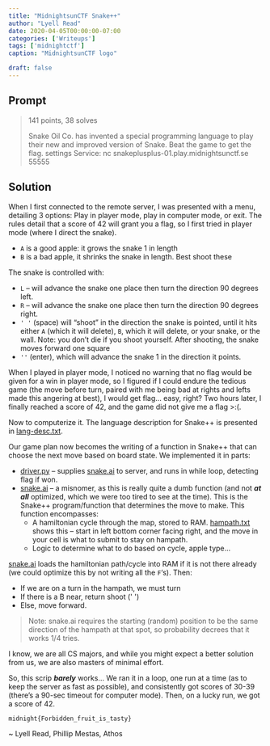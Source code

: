 ```yaml
---
title: "MidnightsunCTF Snake++"
author: "Lyell Read"
date: 2020-04-05T00:00:00-07:00
categories: ['Writeups']
tags: ['midnightctf']
caption: "MidnightsunCTF logo"

draft: false
---
```


## Prompt

> 141 points, 38 solves
> 
> Snake Oil Co. has invented a special programming language to play their new and improved version of Snake. Beat the game to get the flag. settings Service: nc snakeplusplus-01.play.midnightsunctf.se 55555

## Solution

When I first connected to the remote server, I was presented with a menu, detailing 3 options: Play in player mode, play in computer mode, or exit. The rules detail that a score of 42 will grant you a flag, so I first tried in player mode (where I direct the snake).

- `A` is a good apple: it grows the snake 1 in length
- `B` is a bad apple, it shrinks the snake in length. Best shoot these

The snake is controlled with:

- `L` – will advance the snake one place then turn the direction 90 degrees left.
- `R` – will advance the snake one place then turn the direction 90 degrees right.
- `' '` (space) will “shoot” in the direction the snake is pointed, until it hits either `A` (which it will delete), `B`, which it will delete, or your snake, or the wall. Note: you don’t die if you shoot yourself. After shooting, the snake moves forward one square
- `''` (enter), which will advance the snake 1 in the direction it points.

When I played in player mode, I noticed no warning that no flag would be given for a win in player mode, so I figured if I could endure the tedious game (the move before turn, paired with me being bad at rights and lefts made this angering at best), I would get flag… easy, right? Two hours later, I finally reached a score of 42, and the game did not give me a flag >:(.

Now to computerize it. The language description for Snake++ is presented in [lang-desc.txt](https://github.com/lyellread/ctf-writeups/blob/master/2020-midnightsunctf/snake%2B%2B/lang-desc.txt).

Our game plan now becomes the writing of a function in Snake++ that can choose the next move based on board state. We implemented it in parts:

- [driver.py](https://github.com/lyellread/ctf-writeups/blob/master/2020-midnightsunctf/snake%2B%2B/driver.py) – supplies [snake.ai](https://github.com/lyellread/ctf-writeups/blob/master/2020-midnightsunctf/snake%2B%2B/snake.ai) to server, and runs in while loop, detecting flag if won.
- [snake.ai](https://github.com/lyellread/ctf-writeups/blob/master/2020-midnightsunctf/snake%2B%2B/snake.ai) – a misnomer, as this is really quite a dumb function (and not ***at all*** optimized, which we were too tired to see at the time). This is the Snake++ program/function that determines the move to make. This function encompasses:
    - A hamiltonian cycle through the map, stored to RAM. [hampath.txt](https://github.com/lyellread/ctf-writeups/blob/master/2020-midnightsunctf/snake%2B%2B/hampath.txt) shows this – start in left bottom corner facing right, and the move in your cell is what to submit to stay on hampath.
    - Logic to determine what to do based on cycle, apple type…

[snake.ai](https://github.com/lyellread/ctf-writeups/blob/master/2020-midnightsunctf/snake%2B%2B/snake.ai) loads the hamiltonian path/cycle into RAM if it is not there already (we could optimize this by not writing all the `F`‘s). Then:

- If we are on a turn in the hampath, we must turn
- If there is a B near, return shoot (' ')
- Else, move forward.

> Note: snake.ai requires the starting (random) position to be the same direction of the hampath at that spot, so probability decrees that it works 1/4 tries.

I know, we are all CS majors, and while you might expect a better solution from us, we are also masters of minimal effort.

So, this scrip ***barely*** works… We ran it in a loop, one run at a time (as to keep the server as fast as possible), and consistently got scores of 30-39 (there’s a 90-sec timeout for computer mode). Then, on a lucky run, we got a score of 42.

```
midnight{Forbidden_fruit_is_tasty}
```

~ Lyell Read, Phillip Mestas, Athos
